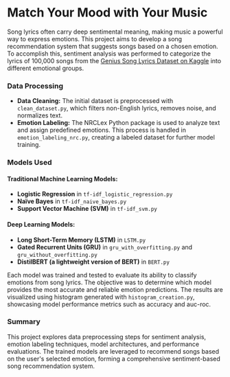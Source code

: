 # Match Your Mood with Your Music

Song lyrics often carry deep sentimental meaning, making music a powerful way to express emotions. This project aims to develop a song recommendation system that suggests songs based on a chosen emotion. To accomplish this, sentiment analysis was performed to categorize the lyrics of 100,000 songs from the [Genius Song Lyrics Dataset on Kaggle](https://www.kaggle.com/datasets/carlosgdcj/genius-song-lyrics-with-language-information) into different emotional groups.

### Data Processing

- **Data Cleaning:** The initial dataset is preprocessed with `clean_dataset.py`, which filters non-English lyrics, removes noise, and normalizes text.
- **Emotion Labeling:** The NRCLex Python package is used to analyze text and assign predefined emotions. This process is handled in `emotion_labeling_nrc.py`, creating a labeled dataset for further model training.

### Models Used

#### Traditional Machine Learning Models:
- **Logistic Regression** in `tf-idf_logistic_regression.py`
- **Naïve Bayes** in `tf-idf_naive_bayes.py`
- **Support Vector Machine (SVM)** in `tf-idf_svm.py`

#### Deep Learning Models:
- **Long Short-Term Memory (LSTM)** in `LSTM.py`
- **Gated Recurrent Units (GRU)** in `gru_with_overfitting.py` and `gru_without_overfitting.py`
- **DistilBERT (a lightweight version of BERT)** in `BERT.py`

Each model was trained and tested to evaluate its ability to classify emotions from song lyrics. The objective was to determine which model provides the most accurate and reliable emotion predictions. The results are visualized using histogram generated with `histogram_creation.py`, showcasing model performance metrics such as accuracy and auc-roc.

### Summary

This project explores data preprocessing steps for sentiment analysis, emotion labeling techniques, model architectures, and performance evaluations. The trained models are leveraged to recommend songs based on the user's selected emotion, forming a comprehensive sentiment-based song recommendation system.
